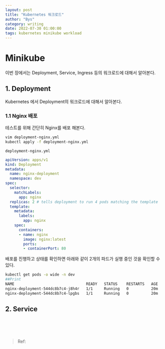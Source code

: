 ```yaml
---
layout: post
title: "Kubernetes 워크로드"
author: "Bys"
category: writing
date: 2022-07-30 01:00:00
tags: kubernetes minikube workload
---
```


# Minikube
이번 장에서는 Deployment, Service, Ingress 등의 워크로드에 대해서 알아본다.  

## 1. Deployment
Kubernetes 에서 Deployment의 워크로드에 대해서 알아본다. 

### 1.1 Nginx 배포  
테스트를 위해 간단히 Nginx를 배포 해본다.  
```bash
vim deployment-nginx.yml
kubectl apply -f deployment-nginx.yml
```

`deployment-nginx.yml`  
```yaml
apiVersion: apps/v1
kind: Deployment
metadata:
  name: nginx-deployment
  namespace: dev
spec:
  selector:
    matchLabels:
      app: nginx
  replicas: 2 # tells deployment to run 4 pods matching the template
  template:
    metadata:
      labels:
        app: nginx
    spec:
      containers:
      - name: nginx
        image: nginx:latest
        ports:
        - containerPort: 80
```

배포를 진행하고 상태를 확인하면 아래와 같이 2개의 파드가 실행 중인 것을 확인할 수 있다.  
```bash
kubectl get pods -o wide -n dev
##Print
NAME                                READY   STATUS    RESTARTS   AGE   IP           NODE       NOMINATED NODE   READINESS GATES
nginx-deployment-544dc8b7c4-j8h4r   1/1     Running   0          20m   172.17.0.4   minikube   <none>           <none>
nginx-deployment-544dc8b7c4-lpgbs   1/1     Running   0          20m   172.17.0.3   minikube   <none>           <none>
```


## 2. Service


<br><br><br>

> Ref: 